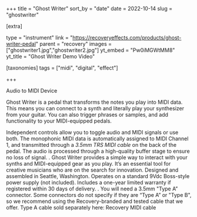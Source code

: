+++
title = "Ghost Writer"
sort_by = "date"
date = 2022-10-14
slug = "ghostwriter"

[extra]

type = "instrument"
link = "https://recoveryeffects.com/products/ghost-writer-pedal"
parent = "recovery"
images = ["ghostwriter1.jpg","ghostwriter2.jpg"]
yt_embed = "Pw0iMGWtMM8"
yt_title = "Ghost Writer Demo Video"

[taxonomies]
tags = ["midi", "digital", "effect"]

+++

Audio to MIDI Device

Ghost Writer is a pedal that transforms the notes you play into MIDI data. This means you can connect to a synth and literally play your synthesizer from your guitar. You can also trigger phrases or samples, and add functionality to your MIDI-equipped pedals.

Independent controls allow you to toggle audio and MIDI signals or use both. The monophonic MIDI data is automatically assigned to MIDI Channel 1, and transmitted through a *3.5mm TRS MIDI cable* on the back of the pedal. The audio is processed through a high-quality buffer stage to ensure no loss of signal.
.
Ghost Writer provides a simple way to interact with your synths and MIDI-equipped gear as you play. It’s an essential tool for creative musicians who are on the search for innovation.
Designed and assembled in Seattle, Washington. Operates on a standard 9Vdc Boss-style power supply (not included). Includes a one-year limited warranty if registered within 30 days of delivery.
.
You will need a 3.5mm "Type A” connector. Some connectors do not specify if they are “Type A” or "Type B", so we recommend using the Recovery-branded and tested cable that we offer. Type A cable sold separately here: Recovery MIDI cable 